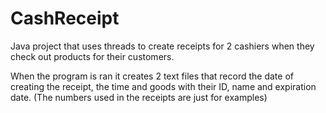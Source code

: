 # CashReceipt
Java project that uses threads to create receipts for 2 cashiers when they check out products for their customers.


When the program is ran it creates 2 text files that record the date of creating the receipt, the time and goods with their ID, name and expiration date.
(The numbers used in the receipts are just for examples)

